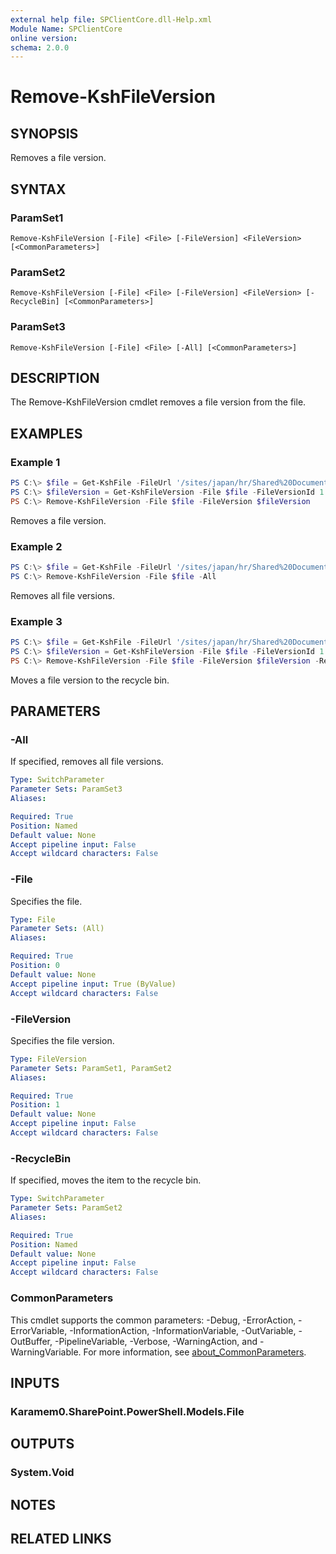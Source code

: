 ```yaml
---
external help file: SPClientCore.dll-Help.xml
Module Name: SPClientCore
online version:
schema: 2.0.0
---
```


# Remove-KshFileVersion

## SYNOPSIS
Removes a file version.

## SYNTAX

### ParamSet1
```
Remove-KshFileVersion [-File] <File> [-FileVersion] <FileVersion> [<CommonParameters>]
```

### ParamSet2
```
Remove-KshFileVersion [-File] <File> [-FileVersion] <FileVersion> [-RecycleBin] [<CommonParameters>]
```

### ParamSet3
```
Remove-KshFileVersion [-File] <File> [-All] [<CommonParameters>]
```

## DESCRIPTION
The Remove-KshFileVersion cmdlet removes a file version from the file.

## EXAMPLES

### Example 1
```powershell
PS C:\> $file = Get-KshFile -FileUrl '/sites/japan/hr/Shared%20Documents/Readme.txt'
PS C:\> $fileVersion = Get-KshFileVersion -File $file -FileVersionId 1
PS C:\> Remove-KshFileVersion -File $file -FileVersion $fileVersion
```

Removes a file version.

### Example 2
```powershell
PS C:\> $file = Get-KshFile -FileUrl '/sites/japan/hr/Shared%20Documents/Readme.txt'
PS C:\> Remove-KshFileVersion -File $file -All
```

Removes all file versions.

### Example 3
```powershell
PS C:\> $file = Get-KshFile -FileUrl '/sites/japan/hr/Shared%20Documents/Readme.txt'
PS C:\> $fileVersion = Get-KshFileVersion -File $file -FileVersionId 1
PS C:\> Remove-KshFileVersion -File $file -FileVersion $fileVersion -RecycleBin
```

Moves a file version to the recycle bin.

## PARAMETERS

### -All
If specified, removes all file versions.

```yaml
Type: SwitchParameter
Parameter Sets: ParamSet3
Aliases:

Required: True
Position: Named
Default value: None
Accept pipeline input: False
Accept wildcard characters: False
```

### -File
Specifies the file.

```yaml
Type: File
Parameter Sets: (All)
Aliases:

Required: True
Position: 0
Default value: None
Accept pipeline input: True (ByValue)
Accept wildcard characters: False
```

### -FileVersion
Specifies the file version.

```yaml
Type: FileVersion
Parameter Sets: ParamSet1, ParamSet2
Aliases:

Required: True
Position: 1
Default value: None
Accept pipeline input: False
Accept wildcard characters: False
```

### -RecycleBin
If specified, moves the item to the recycle bin.

```yaml
Type: SwitchParameter
Parameter Sets: ParamSet2
Aliases:

Required: True
Position: Named
Default value: None
Accept pipeline input: False
Accept wildcard characters: False
```

### CommonParameters
This cmdlet supports the common parameters: -Debug, -ErrorAction, -ErrorVariable, -InformationAction, -InformationVariable, -OutVariable, -OutBuffer, -PipelineVariable, -Verbose, -WarningAction, and -WarningVariable. For more information, see [about_CommonParameters](http://go.microsoft.com/fwlink/?LinkID=113216).

## INPUTS

### Karamem0.SharePoint.PowerShell.Models.File

## OUTPUTS

### System.Void

## NOTES

## RELATED LINKS
